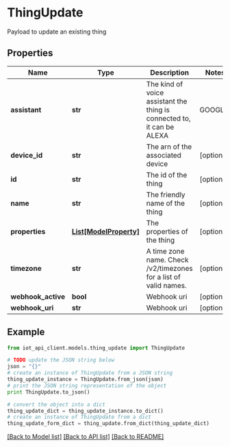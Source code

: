 # ThingUpdate

Payload to update an existing thing

## Properties
Name | Type | Description | Notes
------------ | ------------- | ------------- | -------------
**assistant** | **str** | The kind of voice assistant the thing is connected to, it can be ALEXA | GOOGLE | NONE | [optional] 
**device_id** | **str** | The arn of the associated device | [optional] 
**id** | **str** | The id of the thing | [optional] 
**name** | **str** | The friendly name of the thing | [optional] 
**properties** | [**List[ModelProperty]**](ModelProperty.md) | The properties of the thing | [optional] 
**timezone** | **str** | A time zone name. Check /v2/timezones for a list of valid names. | [optional] 
**webhook_active** | **bool** | Webhook uri | [optional] 
**webhook_uri** | **str** | Webhook uri | [optional] 

## Example

```python
from iot_api_client.models.thing_update import ThingUpdate

# TODO update the JSON string below
json = "{}"
# create an instance of ThingUpdate from a JSON string
thing_update_instance = ThingUpdate.from_json(json)
# print the JSON string representation of the object
print ThingUpdate.to_json()

# convert the object into a dict
thing_update_dict = thing_update_instance.to_dict()
# create an instance of ThingUpdate from a dict
thing_update_form_dict = thing_update.from_dict(thing_update_dict)
```
[[Back to Model list]](../README.md#documentation-for-models) [[Back to API list]](../README.md#documentation-for-api-endpoints) [[Back to README]](../README.md)


